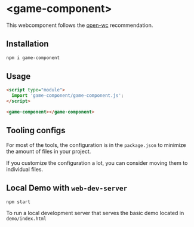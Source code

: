 # \<game-component>

This webcomponent follows the [open-wc](https://github.com/open-wc/open-wc) recommendation.

## Installation

```bash
npm i game-component
```

## Usage

```html
<script type="module">
  import 'game-component/game-component.js';
</script>

<game-component></game-component>
```



## Tooling configs

For most of the tools, the configuration is in the `package.json` to minimize the amount of files in your project.

If you customize the configuration a lot, you can consider moving them to individual files.

## Local Demo with `web-dev-server`

```bash
npm start
```

To run a local development server that serves the basic demo located in `demo/index.html`
